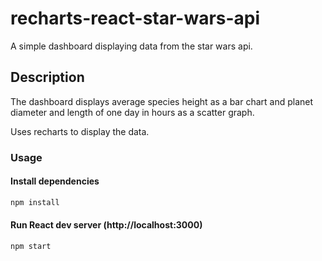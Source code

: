 # recharts-react-star-wars-api

A simple dashboard displaying data from the star wars api.  

## Description

The dashboard displays average species height as a bar chart and planet diameter and length of one day in hours as a scatter graph. 

Uses recharts to display the data. 

### Usage

#### Install dependencies

```bash
npm install
```
#### Run React dev server (http://localhost:3000)

```bash
npm start
```

